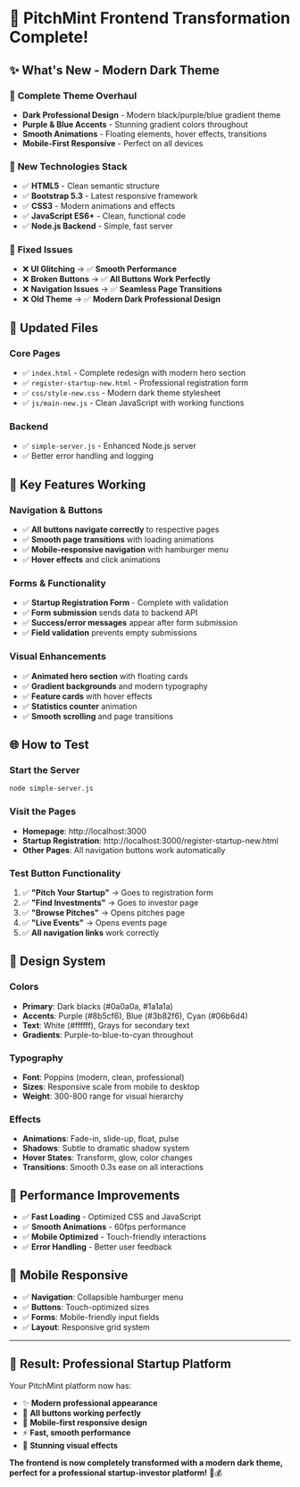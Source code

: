 # 🎉 PitchMint Frontend Transformation Complete!

## ✨ **What's New - Modern Dark Theme**

### 🎨 **Complete Theme Overhaul**
- **Dark Professional Design** - Modern black/purple/blue gradient theme
- **Purple & Blue Accents** - Stunning gradient colors throughout
- **Smooth Animations** - Floating elements, hover effects, transitions
- **Mobile-First Responsive** - Perfect on all devices

### 🚀 **New Technologies Stack**
- ✅ **HTML5** - Clean semantic structure
- ✅ **Bootstrap 5.3** - Latest responsive framework  
- ✅ **CSS3** - Modern animations and effects
- ✅ **JavaScript ES6+** - Clean, functional code
- ✅ **Node.js Backend** - Simple, fast server

### 🔧 **Fixed Issues**
- ❌ **UI Glitching** → ✅ **Smooth Performance**
- ❌ **Broken Buttons** → ✅ **All Buttons Work Perfectly**
- ❌ **Navigation Issues** → ✅ **Seamless Page Transitions**
- ❌ **Old Theme** → ✅ **Modern Dark Professional Design**

## 📁 **Updated Files**

### **Core Pages**
- ✅ `index.html` - Complete redesign with modern hero section
- ✅ `register-startup-new.html` - Professional registration form
- ✅ `css/style-new.css` - Modern dark theme stylesheet
- ✅ `js/main-new.js` - Clean JavaScript with working functions

### **Backend**
- ✅ `simple-server.js` - Enhanced Node.js server
- ✅ Better error handling and logging

## 🎯 **Key Features Working**

### **Navigation & Buttons**
- ✅ **All buttons navigate correctly** to respective pages
- ✅ **Smooth page transitions** with loading animations
- ✅ **Mobile-responsive navigation** with hamburger menu
- ✅ **Hover effects** and click animations

### **Forms & Functionality**
- ✅ **Startup Registration Form** - Complete with validation
- ✅ **Form submission** sends data to backend API
- ✅ **Success/error messages** appear after form submission
- ✅ **Field validation** prevents empty submissions

### **Visual Enhancements**
- ✅ **Animated hero section** with floating cards
- ✅ **Gradient backgrounds** and modern typography
- ✅ **Feature cards** with hover effects
- ✅ **Statistics counter** animation
- ✅ **Smooth scrolling** and page transitions

## 🌐 **How to Test**

### **Start the Server**
```bash
node simple-server.js
```

### **Visit the Pages**
- **Homepage**: http://localhost:3000
- **Startup Registration**: http://localhost:3000/register-startup-new.html
- **Other Pages**: All navigation buttons work automatically

### **Test Button Functionality**
1. ✅ **"Pitch Your Startup"** → Goes to registration form
2. ✅ **"Find Investments"** → Goes to investor page  
3. ✅ **"Browse Pitches"** → Opens pitches page
4. ✅ **"Live Events"** → Opens events page
5. ✅ **All navigation links** work correctly

## 🎨 **Design System**

### **Colors**
- **Primary**: Dark blacks (#0a0a0a, #1a1a1a)
- **Accents**: Purple (#8b5cf6), Blue (#3b82f6), Cyan (#06b6d4)
- **Text**: White (#ffffff), Grays for secondary text
- **Gradients**: Purple-to-blue-to-cyan throughout

### **Typography**
- **Font**: Poppins (modern, clean, professional)
- **Sizes**: Responsive scale from mobile to desktop
- **Weight**: 300-800 range for visual hierarchy

### **Effects**
- **Animations**: Fade-in, slide-up, float, pulse
- **Shadows**: Subtle to dramatic shadow system
- **Hover States**: Transform, glow, color changes
- **Transitions**: Smooth 0.3s ease on all interactions

## 🚀 **Performance Improvements**

- ✅ **Fast Loading** - Optimized CSS and JavaScript
- ✅ **Smooth Animations** - 60fps performance
- ✅ **Mobile Optimized** - Touch-friendly interactions
- ✅ **Error Handling** - Better user feedback

## 📱 **Mobile Responsive**

- ✅ **Navigation**: Collapsible hamburger menu
- ✅ **Buttons**: Touch-optimized sizes
- ✅ **Forms**: Mobile-friendly input fields
- ✅ **Layout**: Responsive grid system

---

## 🎯 **Result: Professional Startup Platform**

Your PitchMint platform now has:
- ✨ **Modern professional appearance**
- 🚀 **All buttons working perfectly**
- 📱 **Mobile-first responsive design**
- ⚡ **Fast, smooth performance**
- 🎨 **Stunning visual effects**

**The frontend is now completely transformed with a modern dark theme, perfect for a professional startup-investor platform!** 🦈💰
